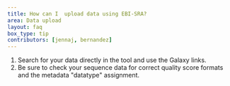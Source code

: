 ```yaml
---
title: How can I  upload data using EBI-SRA?
area: Data upload
layout: faq
box_type: tip
contributors: [jennaj, bernandez]
---
```


1. Search for your data directly in the tool and use the Galaxy links.
2. Be sure to check your sequence data for correct quality score formats and the metadata "datatype" assignment.
